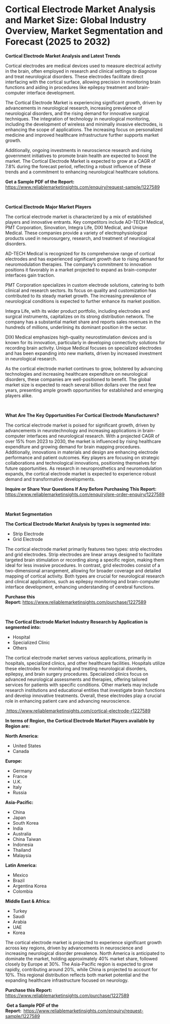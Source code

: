 <p><h1>Cortical Electrode Market Analysis and Market Size: Global Industry Overview, Market Segmentation and Forecast (2025 to 2032)</h1></p><p><strong>Cortical Electrode Market Analysis and Latest Trends</strong></p>
<p><p>Cortical electrodes are medical devices used to measure electrical activity in the brain, often employed in research and clinical settings to diagnose and treat neurological disorders. These electrodes facilitate direct interfacing with the cortical surface, allowing precision in monitoring brain functions and aiding in procedures like epilepsy treatment and brain-computer interface development. </p><p>The Cortical Electrode Market is experiencing significant growth, driven by advancements in neurological research, increasing prevalence of neurological disorders, and the rising demand for innovative surgical techniques. The integration of technology in neurological monitoring, including the development of wireless and minimally invasive electrodes, is enhancing the scope of applications. The increasing focus on personalized medicine and improved healthcare infrastructure further supports market growth. </p><p>Additionally, ongoing investments in neuroscience research and rising government initiatives to promote brain health are expected to boost the market. The Cortical Electrode Market is expected to grow at a CAGR of 7.8% during the forecast period, reflecting a robust influence of these trends and a commitment to enhancing neurological healthcare solutions.</p></p>
<p><strong>Get a Sample PDF of the Report:&nbsp;</strong> <a href="https://www.reliablemarketinsights.com/enquiry/request-sample/1227589?utm_campaign=3209&utm_medium=2&utm_source=Github&utm_content=ia&utm_term=13042025&utm_id=cortical-electrode">https://www.reliablemarketinsights.com/enquiry/request-sample/1227589</a></p>
<p>&nbsp;</p>
<p><strong>Cortical Electrode Major Market Players</strong></p>
<p><p>The cortical electrode market is characterized by a mix of established players and innovative entrants. Key competitors include AD-TECH Medical, PMT Corporation, Sinovation, Integra Life, DIXI Medical, and Unique Medical. These companies provide a variety of electrophysiological products used in neurosurgery, research, and treatment of neurological disorders.</p><p>AD-TECH Medical is recognized for its comprehensive range of cortical electrodes and has experienced significant growth due to rising demand for neuromodulation therapies. The company’s commitment to innovation positions it favorably in a market projected to expand as brain-computer interfaces gain traction.</p><p>PMT Corporation specializes in custom electrode solutions, catering to both clinical and research sectors. Its focus on quality and customization has contributed to its steady market growth. The increasing prevalence of neurological conditions is expected to further enhance its market position.</p><p>Integra Life, with its wider product portfolio, including electrodes and surgical instruments, capitalizes on its strong distribution network. The company has a substantial market share and reports sales revenues in the hundreds of millions, underlining its dominant position in the sector.</p><p>DIXI Medical emphasizes high-quality neurostimulation devices and is known for its innovation, particularly in developing connectivity solutions for recording brain activity. Unique Medical focuses on specialized electrodes and has been expanding into new markets, driven by increased investment in neurological research.</p><p>As the cortical electrode market continues to grow, bolstered by advancing technologies and increasing healthcare expenditure on neurological disorders, these companies are well-positioned to benefit. The global market size is expected to reach several billion dollars over the next few years, presenting ample growth opportunities for established and emerging players alike.</p></p>
<p>&nbsp;</p>
<p><strong>What Are The Key Opportunities For Cortical Electrode Manufacturers?</strong></p>
<p><p>The cortical electrode market is poised for significant growth, driven by advancements in neurotechnology and increasing applications in brain-computer interfaces and neurological research. With a projected CAGR of over 15% from 2023 to 2030, the market is influenced by rising healthcare expenditure and growing demand for brain mapping procedures. Additionally, innovations in materials and design are enhancing electrode performance and patient outcomes. Key players are focusing on strategic collaborations and technological innovations, positioning themselves for future opportunities. As research in neuroprosthetics and neuromodulation expands, the cortical electrode market is expected to experience robust demand and transformative developments.</p></p>
<p><strong>Inquire or Share Your Questions If Any Before Purchasing This Report:</strong> <a href="https://www.reliablemarketinsights.com/enquiry/pre-order-enquiry/1227589?utm_campaign=3209&utm_medium=2&utm_source=Github&utm_content=ia&utm_term=13042025&utm_id=cortical-electrode">https://www.reliablemarketinsights.com/enquiry/pre-order-enquiry/1227589</a></p>
<p>&nbsp;</p>
<p><strong>Market Segmentation</strong></p>
<p><strong>The Cortical Electrode Market Analysis by types is segmented into:</strong></p>
<p><ul><li>Strip Electrode</li><li>Grid Electrode</li></ul></p>
<p><p>The cortical electrode market primarily features two types: strip electrodes and grid electrodes. Strip electrodes are linear arrays designed to facilitate targeted brain stimulation or recording along a specific region, making them ideal for less invasive procedures. In contrast, grid electrodes consist of a two-dimensional arrangement, allowing for broader coverage and detailed mapping of cortical activity. Both types are crucial for neurological research and clinical applications, such as epilepsy monitoring and brain-computer interface development, enhancing understanding of cerebral functions.</p></p>
<p><strong>Purchase this Report:&nbsp;</strong><a href="https://www.reliablemarketinsights.com/purchase/1227589?utm_campaign=3209&utm_medium=2&utm_source=Github&utm_content=ia&utm_term=13042025&utm_id=cortical-electrode">https://www.reliablemarketinsights.com/purchase/1227589</a></p>
<p>&nbsp;</p>
<p><strong>The Cortical Electrode Market Industry Research by Application is segmented into:</strong></p>
<p><ul><li>Hospital</li><li>Specialized Clinic</li><li>Others</li></ul></p>
<p><p>The cortical electrode market serves various applications, primarily in hospitals, specialized clinics, and other healthcare facilities. Hospitals utilize these electrodes for monitoring and treating neurological disorders, epilepsy, and brain surgery procedures. Specialized clinics focus on advanced neurological assessments and therapies, offering tailored services for patients with specific conditions. Other markets may include research institutions and educational entities that investigate brain functions and develop innovative treatments. Overall, these electrodes play a crucial role in enhancing patient care and advancing neuroscience.</p></p>
<p><a href="https://www.reliablemarketinsights.com/cortical-electrode-r1227589?utm_campaign=3209&utm_medium=2&utm_source=Github&utm_content=ia&utm_term=13042025&utm_id=cortical-electrode">&nbsp;https://www.reliablemarketinsights.com/cortical-electrode-r1227589</a></p>
<p><strong>In terms of Region, the Cortical Electrode Market Players available by Region are:</strong></p>
<p>
    <p> <strong> North America: </strong>
        <ul>
            <li>United States</li>
            <li>Canada</li>
        </ul>
        </p> 
    <p> <strong> Europe: </strong>
        <ul>
            <li>Germany</li>
            <li>France</li>
            <li>U.K.</li>
            <li>Italy</li>
            <li>Russia</li>
        </ul>
        </p> 
    <p> <strong> Asia-Pacific: </strong>
        <ul>
            <li>China</li>
            <li>Japan</li>
            <li>South Korea</li>
            <li>India</li>
            <li>Australia</li>
            <li>China Taiwan</li>
            <li>Indonesia</li>
            <li>Thailand</li>
            <li>Malaysia</li>
        </ul>
        </p> 
    <p> <strong> Latin America: </strong>
        <ul>
            <li>Mexico</li>
            <li>Brazil</li>
            <li>Argentina Korea</li>
            <li>Colombia</li>
        </ul>
        </p> 
    <p> <strong> Middle East & Africa: </strong>
        <ul>
            <li>Turkey</li>
            <li>Saudi</li>
            <li>Arabia</li>
            <li>UAE</li>
            <li>Korea</li>
        </ul>
    </p>
    </p>
<p><p>The cortical electrode market is projected to experience significant growth across key regions, driven by advancements in neuroscience and increasing neurological disorder prevalence. North America is anticipated to dominate the market, holding approximately 40% market share, followed closely by Europe at 30%. The Asia-Pacific region is expected to grow rapidly, contributing around 20%, while China is projected to account for 10%. This regional distribution reflects both market potential and the expanding healthcare infrastructure focused on neurology.</p></p>
<p><strong>Purchase this Report: </strong><a href="https://www.reliablemarketinsights.com/purchase/1227589?utm_campaign=3209&utm_medium=2&utm_source=Github&utm_content=ia&utm_term=13042025&utm_id=cortical-electrode">https://www.reliablemarketinsights.com/purchase/1227589</a></p>
<p>&nbsp;<strong>Get a Sample PDF of the Report:&nbsp;&nbsp;</strong><a href="https://www.reliablemarketinsights.com/enquiry/request-sample/1227589?utm_campaign=3209&utm_medium=2&utm_source=Github&utm_content=ia&utm_term=13042025&utm_id=cortical-electrode">https://www.reliablemarketinsights.com/enquiry/request-sample/1227589</a></p>
<p><strong></strong></p>
<p><p></p><p></p><p></p></p>